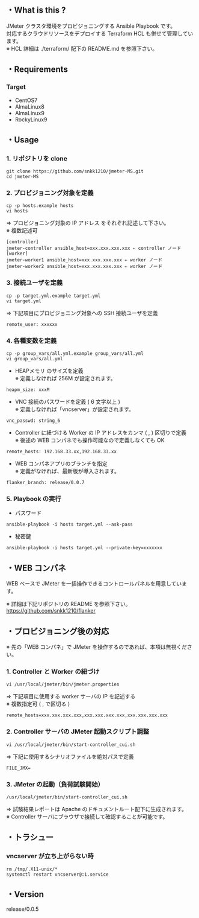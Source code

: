 ## ・What is this ?

JMeter クラスタ環境をプロビジョニングする Ansible Playbook です。  
対応するクラウドリソースをデプロイする Terraform HCL も併せて管理しています。  
※ HCL 詳細は ./terraform/ 配下の README.md を参照下さい。  

## ・Requirements

### Target
- CentOS7
- AlmaLinux8
- AlmaLinux9
- RockyLinux9

## ・Usage
### 1. リポジトリを clone
```
git clone https://github.com/snkk1210/jmeter-MS.git
cd jmeter-MS
```

### 2. プロビジョニング対象を定義
```
cp -p hosts.example hosts
vi hosts
```
⇒ プロビジョニング対象の IP アドレス をそれぞれ記述して下さい。   
※ 複数記述可  

```
[controller] 
jmeter-controller ansible_host=xxx.xxx.xxx.xxx ⇐ controller ノード  
[worker]  
jmeter-worker1 ansible_host=xxx.xxx.xxx.xxx ⇐ worker ノード
jmeter-worker2 ansible_host=xxx.xxx.xxx.xxx ⇐ worker ノード
```

### 3. 接続ユーザを定義
```
cp -p target.yml.example target.yml
vi target.yml
```
⇒ 下記項目にプロビジョニング対象への SSH 接続ユーザを定義

```
remote_user: xxxxxx
```
### 4. 各種変数を定義

```
cp -p group_vars/all.yml.example group_vars/all.yml
vi group_vars/all.yml
```

- HEAPメモリ のサイズを定義  
※ 定義しなければ 256M が設定されます。
```
heapm_size: xxxM
```

- VNC 接続のパスワードを定義 ( 6 文字以上 )  
※ 定義しなければ「vncserver」が設定されます。
```
vnc_passwd: string_6
```

- Controller に紐づける Worker の IP アドレスをカンマ ( , ) 区切りで定義  
※ 後述の WEB コンパネでも操作可能なので定義しなくても OK
```
remote_hosts: 192.168.33.xx,192.168.33.xx
```

- WEB コンパネアプリのブランチを指定  
※ 定義がなければ、最新版が導入されます。
```
flanker_branch: release/0.0.7
```

### 5. Playbook の実行

- パスワード
```
ansible-playbook -i hosts target.yml --ask-pass
```

- 秘密鍵
```
ansible-playbook -i hosts target.yml --private-key=xxxxxxx
```

## ・WEB コンパネ

WEB ベースで JMeter を一括操作できるコントロールパネルを用意しています。  

※ 詳細は下記リポジトリの README を参照下さい。  
https://github.com/snkk1210/flanker


## ・プロビジョニング後の対応
※ 先の「WEB コンパネ」で JMeter を操作するのであれば、本項は無視ください。

### 1. Controller と Worker の紐づけ

```
vi /usr/local/jmeter/bin/jmeter.properties
```

⇒ 下記項目に使用する worker サーバの IP を記述する  
※ 複数指定可 ( , で区切る )

```
remote_hosts=xxx.xxx.xxx.xxx,xxx.xxx.xxx.xxx,xxx.xxx.xxx.xxx
```

### 2. Controller サーバの JMeter 起動スクリプト調整

```
vi /usr/local/jmeter/bin/start-controller_cui.sh
```
⇒ 下記に使用するシナリオファイルを絶対パスで定義

```
FILE_JMX=
```

### 3. JMeter の起動（負荷試験開始）

```
/usr/local/jmeter/bin/start-controller_cui.sh
```
⇒ 試験結果レポートは Apache のドキュメントルート配下に生成されます。  
※ Controller サーバにブラウザで接続して確認することが可能です。  

## ・トラシュー

### vncserver が立ち上がらない時

```
rm /tmp/.X11-unix/*
systemctl restart vncserver@:1.service
```

## ・Version

release/0.0.5